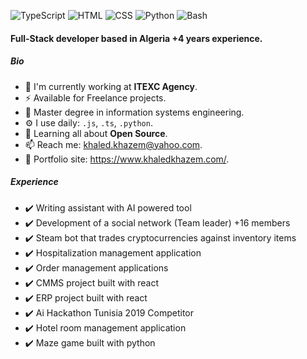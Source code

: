
![TypeScript](https://img.shields.io/badge/TypeScript-Expert-green)
![HTML](https://img.shields.io/badge/React-Expert-green)
![CSS](https://img.shields.io/badge/Node-Expert-green)
![Python](https://img.shields.io/badge/Python-Intermediate-yellow)
![Bash](https://img.shields.io/badge/Bash-Intermediate-yellow)

#### Full-Stack developer based in Algeria +4 years experience.

##### Bio
- 🏢 I'm currently working at **ITEXC Agency**.
- ⚡ Available for Freelance projects.
- 🔭 Master degree in information systems engineering.
- ⚙️ I use daily: `.js`, `.ts`, `.python`.
- 🌱 Learning all about **Open Source**.
- 📫 Reach me: khaled.khazem@yahoo.com.
- 🎯 Portfolio site: https://www.khaledkhazem.com/.

##### Experience
- ✔️ Writing assistant with AI powered tool
- ✔️ Development of a social network (Team leader) +16 members
- ✔️ Steam bot that trades cryptocurrencies against inventory items
- ✔️ Hospitalization management application
- ✔️ Order management applications
- ✔️ CMMS project built with react
- ✔️ ERP project built with react
- ✔️ Ai Hackathon Tunisia 2019 Competitor
- ✔️ Hotel room management application
- ✔️ Maze game built with python

